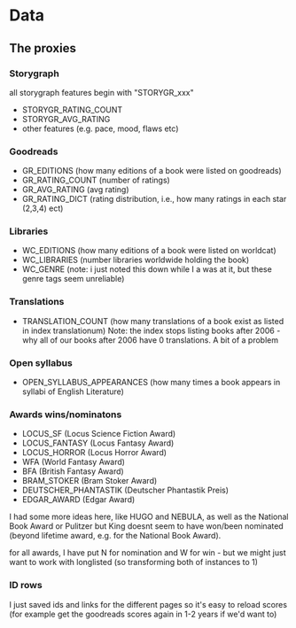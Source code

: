 
# Data

## The proxies

### Storygraph
all storygraph features begin with "STORYGR_xxx"
- STORYGR_RATING_COUNT
- STORYGR_AVG_RATING
- other features (e.g. pace, mood, flaws etc)

### Goodreads
- GR_EDITIONS (how many editions of a book were listed on goodreads)
- GR_RATING_COUNT (number of ratings)
- GR_AVG_RATING (avg rating)
- GR_RATING_DICT (rating distribution, i.e., how many ratings in each star (2,3,4) ect)

### Libraries
- WC_EDITIONS (how many editions of a book were listed on worldcat)
- WC_LIBRARIES (number libraries worldwide holding the book)
- WC_GENRE (note: i just noted this down while I a was at it, but these genre tags seem unreliable)

### Translations
- TRANSLATION_COUNT (how many translations of a book exist as listed in index translationum)
Note: the index stops listing books after 2006 - why all of our books after 2006 have 0 translations. A bit of a problem

### Open syllabus
- OPEN_SYLLABUS_APPEARANCES (how many times a book appears in syllabi of English Literature)

### Awards wins/nominatons
- LOCUS_SF (Locus Science Fiction Award)
- LOCUS_FANTASY (Locus Fantasy Award)
- LOCUS_HORROR (Locus Horror Award)
- WFA (World Fantasy Award)
- BFA (British Fantasy Award)
- BRAM_STOKER (Bram Stoker Award)
- DEUTSCHER_PHANTASTIK (Deutscher Phantastik Preis)
- EDGAR_AWARD (Edgar Award)

I had some more ideas here, like HUGO and NEBULA, as well as the National Book Award or Pulitzer but King doesnt seem to have won/been nominated (beyond lifetime award, e.g. for the National Book Award).

for all awards, I have put N for nomination and W for win - but we might just want to work with longlisted (so transforming both of instances to 1)

### ID rows
I just saved ids and links for the different pages so it's easy to reload scores (for example get the goodreads scores again in 1-2 years if we'd want to)
